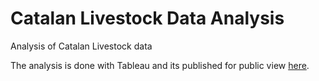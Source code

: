 # Catalan Livestock Data Analysis

Analysis of Catalan Livestock data

The analysis is done with Tableau and its published for public view [here](https://public.tableau.com/views/analisi-ramaderia-catalunya/ExplotacionsRamaderesaCatalunya?:language=en-US&publish=yes&:display_count=n&:origin=viz_share_link).
